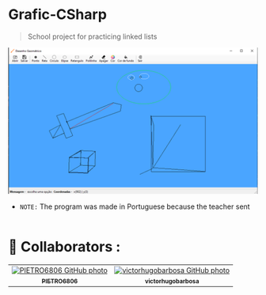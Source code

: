 # Grafic-CSharp

> School project for practicing linked lists

<div align="center">
     <img src="https://raw.githubusercontent.com/victorhugobarbosa/Grafic-CSharp/main/grafic%20csharp%20img.png" width="800px;" alt="sample image">
</div>


* `NOTE:` The program was made in Portuguese because the teacher sent
<br> <br>

# 🤝 Collaborators :
<table align="center">
  <tr>
    <td align="center">
      <a href="https://github.com/PIETRO6806">
        <img src="https://avatars.githubusercontent.com/u/113607418?v=4" width="100px;" alt="PIETRO6806 GitHub photo"/><br>
        <sub>
          <b>PIETRO6806</b>
        </sub>
      </a>
    </td>
    <td align="center">
      <a href="https://github.com/victorhugobarbosa">
        <img src="https://avatars.githubusercontent.com/u/125502112?v=4" width="100px;" alt="victorhugobarbosa GitHub photo"/><br>
        <sub>
          <b>victorhugobarbosa</b>
        </sub>
      </a>
    </td>
  </tr>
</table>
